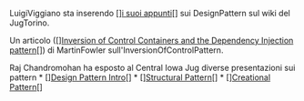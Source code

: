 LuigiViggiano sta inserendo [<html>]<a href="http://www.jugtorino.it/newwiki/jsp/Wiki?DesignPatterns">i suoi appunti</a>[</html>] sui DesignPattern sul wiki del JugTorino.

Un articolo ([<html>]<a href="http://martinfowler.com/articles/injection.html">Inversion of Control Containers and the Dependency Injection pattern</a>[</html>]) di MartinFowler sull'InversionOfControlPattern.

Raj Chandromohan ha esposto al Central Iowa Jug diverse presentazioni sui pattern
	* [<html>]<a href="http://www.cijug.org/presentation/Patterns_Intro_JUG.PPT">Design Pattern Intro</a>[</html>]
	* [<html>]<a href="http://www.cijug.org/presentation/StructuralPatterns_JUG.PPT">Structural Pattern</a>[</html>]
	* [<html>]<a href="http://www.cijug.org/presentation/CreationalPatterns_JUG.PPT">Creational Pattern</a>[</html>]
